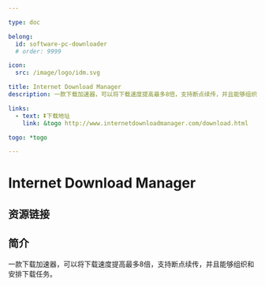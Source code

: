 ```yaml
---

type: doc

belong:
  id: software-pc-downloader
  # order: 9999

icon:
  src: /image/logo/idm.svg

title: Internet Download Manager
description: 一款下载加速器，可以将下载速度提高最多8倍，支持断点续传，并且能够组织和安排下载任务。

links:
  - text: ⏬下载地址
    link: &togo http://www.internetdownloadmanager.com/download.html

togo: *togo

---
```


<ShowLogo />

# Internet Download Manager

<ShowBreadcrumb />

## 资源链接

<ShowLinks />

## 简介

一款下载加速器，可以将下载速度提高最多8倍，支持断点续传，并且能够组织和安排下载任务。
